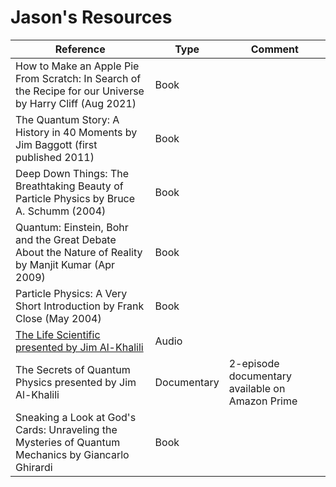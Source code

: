 # Jason's Resources

| Reference | Type | Comment |
|--------|-----|---------|
| How to Make an Apple Pie From Scratch: In Search of the Recipe for our Universe by Harry Cliff (Aug 2021) | Book | |
| The Quantum Story: A History in 40 Moments by Jim Baggott (first published 2011) | Book | |
| Deep Down Things: The Breathtaking Beauty of Particle Physics by Bruce A. Schumm (2004) | Book | |
| Quantum: Einstein, Bohr and the Great Debate About the Nature of Reality by Manjit Kumar (Apr 2009) | Book | |
| Particle Physics: A Very Short Introduction by Frank Close (May 2004) | Book | |
| [The Life Scientific presented by Jim Al-Khalili](https://www.bbc.co.uk/programmes/b015sqc7)| Audio | |
| The Secrets of Quantum Physics presented by Jim Al-Khalili | Documentary | 2-episode documentary available on Amazon Prime |
| Sneaking a Look at God's Cards: Unraveling the Mysteries of Quantum Mechanics by Giancarlo Ghirardi | Book | |


